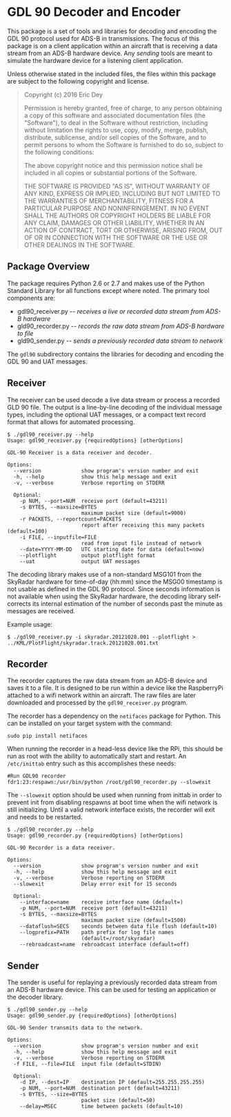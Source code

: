 # GDL 90 Decoder and Encoder

This package is a set of tools and libraries for decoding and encoding the GDL
90 protocol used for ADS-B in transmissions. The focus of this package is on a
client application within an aircraft that is receiving a data stream from an
ADS-B hardware device. Any _sending_ tools are meant to simulate the hardware
device for a listening client application.

Unless otherwise stated in the included files, the files within this package
are subject to the following copyright and license.

> Copyright (c) 2016 Eric Dey
> 
> Permission is hereby granted, free of charge, to any person obtaining a copy
> of this software and associated documentation files (the "Software"), to deal
> in the Software without restriction, including without limitation the rights
> to use, copy, modify, merge, publish, distribute, sublicense, and/or sell
> copies of the Software, and to permit persons to whom the Software is
> furnished to do so, subject to the following conditions:
> 
> The above copyright notice and this permission notice shall be included in
> all copies or substantial portions of the Software.
> 
> THE SOFTWARE IS PROVIDED "AS IS", WITHOUT WARRANTY OF ANY KIND, EXPRESS OR
> IMPLIED, INCLUDING BUT NOT LIMITED TO THE WARRANTIES OF MERCHANTABILITY,
> FITNESS FOR A PARTICULAR PURPOSE AND NONINFRINGEMENT. IN NO EVENT SHALL THE
> AUTHORS OR COPYRIGHT HOLDERS BE LIABLE FOR ANY CLAIM, DAMAGES OR OTHER
> LIABILITY, WHETHER IN AN ACTION OF CONTRACT, TORT OR OTHERWISE, ARISING FROM,
> OUT OF OR IN CONNECTION WITH THE SOFTWARE OR THE USE OR OTHER DEALINGS IN THE
> SOFTWARE.


## Package Overview

The package requires Python 2.6 or 2.7 and makes use of the Python Standard
Library for all functions except where noted. The primary tool components are:

* gdl90_receiver.py -- _receives a live or recorded data stream from ADS-B hardware_
* gld90_recorder.py -- _records the raw data stream from ADS-B hardware to file_
* gld90_sender.py -- _sends a previously recorded data stream to network_

The `gdl90` subdirectory contains the libraries for decoding and encoding the
GDL 90 and UAT messages.


## Receiver

The receiver can be used decode a live data stream or process a recorded GLD 90
file. The output is a line-by-line decoding of the individual message types,
including the optional UAT messages, or a compact text record format that
allows for automated processing.

```
$ ./gdl90_receiver.py --help
Usage: gdl90_receiver.py {requiredOptions} [otherOptions]

GDL-90 Receiver is a data receiver and decoder.

Options:
  --version             show program's version number and exit
  -h, --help            show this help message and exit
  -v, --verbose         Verbose reporting on STDERR

  Optional:
    -p NUM, --port=NUM  receive port (default=43211)
    -s BYTES, --maxsize=BYTES
                        maximum packet size (default=9000)
    -r PACKETS, --reportcount=PACKETS
                        report after receiving this many packets (default=100)
    -i FILE, --inputfile=FILE
                        read from input file instead of network
    --date=YYYY-MM-DD   UTC starting date for data (default=now)
    --plotflight        output plotflight format
    --uat               output UAT messages
```

The decoding library makes use of a non-standard MSG101 from the SkyRadar
hardware for time-of-day (hh:mm) since the MSG00 timestamp is not usable as
defined in the GDL 90 protocol. Since seconds information is not available when
using the SkyRadar hardware, the decoding library self-corrects its internal
estimation of the number of seconds past the minute as messages are received.

Example usage:
```
$ ./gdl90_receiver.py -i skyradar.20121028.001 --plotflight > ../KML/PlotFlight/skyradar.track.20121028.001.txt
```


## Recorder

The recorder captures the raw data stream from an ADS-B device and saves it to
a file. It is designed to be run within a device like the RaspberryPi attached
to a wifi network within an aircraft. The raw files are later downloaded and
processed by the `gdl90_receiver.py` program.

The recorder has a dependency on the `netifaces` package for Python. This can
be installed on your target system with the command:

```
sudo pip install netifaces
```

When running the recorder in a head-less device like the RPi, this should be
run as root with the ability to automatically start and restart. An
`/etc/inittab` entry such as this accomplishes these needs:

```
#Run GDL90 recorder
fdr1:23:respawn:/usr/bin/python /root/gdl90_recorder.py --slowexit
```

The `--slowexit` option should be used when running from inittab in order to
prevent init from disabling respawns at boot time when the wifi network is
still initializing. Until a valid network interface exists, the recorder will
exit and needs to be restarted.


```
$ ./gdl90_recorder.py --help
Usage: gdl90_recorder.py {requiredOptions} [otherOptions]

GDL-90 Recorder is a data receiver.

Options:
  --version             show program's version number and exit
  -h, --help            show this help message and exit
  -v, --verbose         Verbose reporting on STDERR
  --slowexit            Delay error exit for 15 seconds

  Optional:
    --interface=name    receive interface name (default=)
    -p NUM, --port=NUM  receive port (default=43211)
    -s BYTES, --maxsize=BYTES
                        maximum packet size (default=1500)
    --dataflush=SECS    seconds between data file flush (default=10)
    --logprefix=PATH    path prefix for log file names
                        (default=/root/skyradar)
    --rebroadcast=name  rebroadcast interface (default=off)
```


## Sender

The sender is useful for replaying a previously recorded data stream from an
ADS-B hardware device. This can be used for testing an application or the
decoder library.


```
$ ./gdl90_sender.py --help
Usage: gdl90_sender.py {requiredOptions} [otherOptions]

GDL-90 Sender transmits data to the network.

Options:
  --version             show program's version number and exit
  -h, --help            show this help message and exit
  -v, --verbose         Verbose reporting on STDERR
  -f FILE, --file=FILE  input file (default=STDIN)

  Optional:
    -d IP, --dest=IP    destination IP (default=255.255.255.255)
    -p NUM, --port=NUM  destination port (default=43211)
    -s BYTES, --size=BYTES
                        packet size (default=50)
    --delay=MSEC        time between packets (default=10)
```

